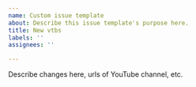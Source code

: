 ```yaml
---
name: Custom issue template
about: Describe this issue template's purpose here.
title: New vtbs
labels: ''
assignees: ''

---
```


Describe changes here,
urls of YouTube channel, etc.
